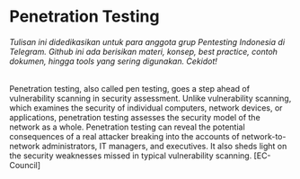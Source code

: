 # Penetration Testing
###### Tulisan ini didedikasikan untuk para anggota grup Pentesting Indonesia di Telegram. Github ini ada berisikan materi, konsep, best practice, contoh dokumen, hingga tools yang sering digunakan. Cekidot!

Penetration testing, also called pen testing, goes a step ahead of vulnerability scanning in security assessment. Unlike vulnerability scanning, which examines the security of individual computers, network devices, or applications, penetration testing assesses the security model of the network as a whole. Penetration testing can reveal the potential consequences of a real attacker breaking into the accounts of network-to-network administrators, IT managers, and executives. It also sheds light on the security weaknesses missed in typical vulnerability scanning. [EC-Council]


